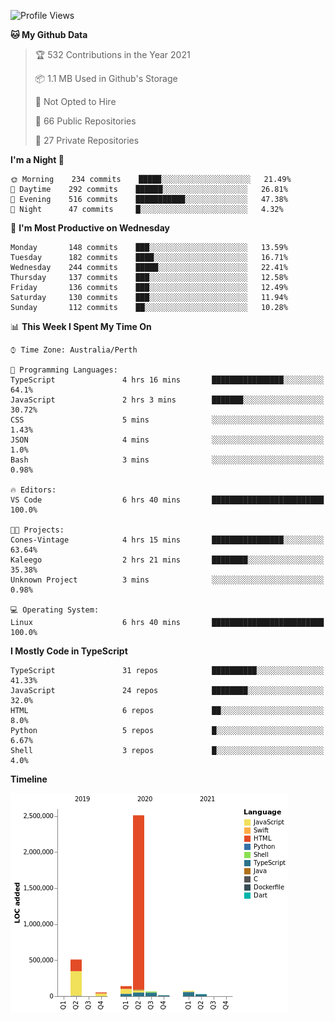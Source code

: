 <!--START_SECTION:waka-->
![Profile Views](http://img.shields.io/badge/Profile%20Views-9-blue)

**🐱 My Github Data** 

> 🏆 532 Contributions in the Year 2021
 > 
> 📦 1.1 MB Used in Github's Storage 
 > 
> 🚫 Not Opted to Hire
 > 
> 📜 66 Public Repositories 
 > 
> 🔑 27 Private Repositories  
 > 
**I'm a Night 🦉** 

```text
🌞 Morning    234 commits    █████░░░░░░░░░░░░░░░░░░░░   21.49% 
🌆 Daytime    292 commits    ██████░░░░░░░░░░░░░░░░░░░   26.81% 
🌃 Evening    516 commits    ███████████░░░░░░░░░░░░░░   47.38% 
🌙 Night      47 commits     █░░░░░░░░░░░░░░░░░░░░░░░░   4.32%

```
📅 **I'm Most Productive on Wednesday** 

```text
Monday       148 commits    ███░░░░░░░░░░░░░░░░░░░░░░   13.59% 
Tuesday      182 commits    ████░░░░░░░░░░░░░░░░░░░░░   16.71% 
Wednesday    244 commits    █████░░░░░░░░░░░░░░░░░░░░   22.41% 
Thursday     137 commits    ███░░░░░░░░░░░░░░░░░░░░░░   12.58% 
Friday       136 commits    ███░░░░░░░░░░░░░░░░░░░░░░   12.49% 
Saturday     130 commits    ███░░░░░░░░░░░░░░░░░░░░░░   11.94% 
Sunday       112 commits    ██░░░░░░░░░░░░░░░░░░░░░░░   10.28%

```


📊 **This Week I Spent My Time On** 

```text
⌚︎ Time Zone: Australia/Perth

💬 Programming Languages: 
TypeScript               4 hrs 16 mins       ████████████████░░░░░░░░░   64.1% 
JavaScript               2 hrs 3 mins        ███████░░░░░░░░░░░░░░░░░░   30.72% 
CSS                      5 mins              ░░░░░░░░░░░░░░░░░░░░░░░░░   1.43% 
JSON                     4 mins              ░░░░░░░░░░░░░░░░░░░░░░░░░   1.0% 
Bash                     3 mins              ░░░░░░░░░░░░░░░░░░░░░░░░░   0.98%

🔥 Editors: 
VS Code                  6 hrs 40 mins       █████████████████████████   100.0%

🐱‍💻 Projects: 
Cones-Vintage            4 hrs 15 mins       ████████████████░░░░░░░░░   63.64% 
Kaleego                  2 hrs 21 mins       ████████░░░░░░░░░░░░░░░░░   35.38% 
Unknown Project          3 mins              ░░░░░░░░░░░░░░░░░░░░░░░░░   0.98%

💻 Operating System: 
Linux                    6 hrs 40 mins       █████████████████████████   100.0%

```

**I Mostly Code in TypeScript** 

```text
TypeScript               31 repos            ██████████░░░░░░░░░░░░░░░   41.33% 
JavaScript               24 repos            ████████░░░░░░░░░░░░░░░░░   32.0% 
HTML                     6 repos             ██░░░░░░░░░░░░░░░░░░░░░░░   8.0% 
Python                   5 repos             █░░░░░░░░░░░░░░░░░░░░░░░░   6.67% 
Shell                    3 repos             █░░░░░░░░░░░░░░░░░░░░░░░░   4.0%

```


**Timeline**

![Chart not found](https://raw.githubusercontent.com/NWylynko/NWylynko/main/charts/bar_graph.png) 


<!--END_SECTION:waka-->
